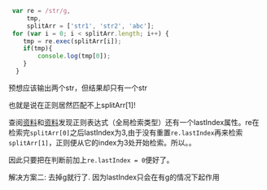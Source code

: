 
  ```js
   var re = /str/g,
       tmp,
       splitArr = ['str1', 'str2', 'abc'];
   for (var i = 0; i < splitArr.length; i++) {
      tmp = re.exec(splitArr[i]);
      if(tmp){
          console.log(tmp[0]);
      }
    }
  ```

预想应该输出两个str，但结果却只有一个str

也就是说在正则居然匹配不上splitArr[1]!

查阅[资料](http://stackoverflow.com/questions/4724701/regexp-exec-returns-null-sporadically)和[资料](https://developer.mozilla.org/zh-CN/docs/Web/JavaScript/Reference/Global_Objects/RegExp/lastIndex)发现正则表达式（全局检索类型）还有一个lastIndex属性。re在检索完```splitArr[0]```之后lastIndex为3,由于没有重置```re.lastIndex```再来检索```splitArr[1]```，正则便从它的index为3处开始检索。所以。。

因此只要把在判断前加上```re.lastIndex = 0```便好了。

解决方案二: 去掉g就行了. 因为lastIndex只会在有g的情况下起作用
